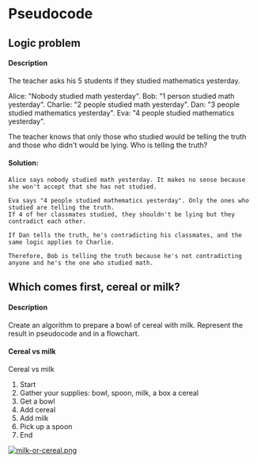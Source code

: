 # Pseudocode 

## Logic problem

#### Description 

The teacher asks his 5 students if they studied mathematics yesterday.

Alice: "Nobody studied math yesterday".
Bob: "1 person studied math yesterday".
Charlie: "2 people studied math yesterday".
Dan: "3 people studied mathematics yesterday".
Eva: "4 people studied mathematics yesterday".

The teacher knows that only those who studied would be telling the truth and those who didn't would be lying. Who is telling the truth?

#### Solution:

```
Alice says nobody studied math yesterday. It makes no sense because she won't accept that she has not studied.

Eva says "4 people studied mathematics yesterday". Only the ones who studied are telling the truth. 
If 4 of her classmates studied, they shouldn't be lying but they contradict each other. 

If Dan tells the truth, he's contradicting his classmates, and the same logic applies to Charlie.

Therefore, Bob is telling the truth because he's not contradicting anyone and he's the one who studied math.
```

## Which comes first, cereal or milk?

#### Description
Create an algorithm to prepare a bowl of cereal with milk. Represent the result in pseudocode and in a flowchart.

#### Cereal vs milk

Cereal vs milk

1. Start 
2. Gather  your supplies: bowl, spoon, milk, a box a cereal
3. Get a bowl
4. Add cereal
5. Add milk
6. Pick up a spoon
7. End

[![milk-or-cereal.png](https://i.postimg.cc/J7vk6zT3/milk-or-cereal.png)](https://postimg.cc/23dy3rN3)


